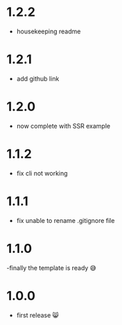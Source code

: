 # 1.2.2

- housekeeping readme

# 1.2.1

- add github link

# 1.2.0

- now complete with SSR example

# 1.1.2

- fix cli not working

# 1.1.1

- fix unable to rename .gitignore file

# 1.1.0

-finally the template is ready 😅

# 1.0.0

- first release 😸
